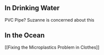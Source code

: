## In Drinking Water
PVC Pipe?
Suzanne is concerned about this

## In the Ocean
[[Fixing the Microplastics Problem in Clothes]]
